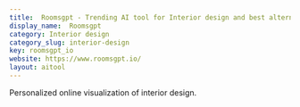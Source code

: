 ```yaml
---
title:  Roomsgpt - Trending AI tool for Interior design and best alternatives
display_name:  Roomsgpt
category: Interior design
category_slug: interior-design
key: roomsgpt_io
website: https://www.roomsgpt.io/
layout: aitool
---
```


Personalized online visualization of interior design.
